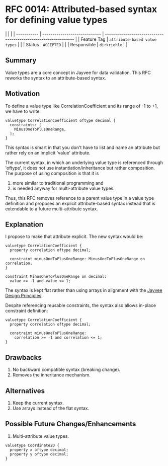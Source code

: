 <!--
SPDX-FileCopyrightText: 2023 Friedrich-Alexander-Universitat Erlangen-Nurnberg

SPDX-License-Identifier: AGPL-3.0-only
-->

# RFC 0014: Attributed-based syntax for defining value types

|             |                               |
| ----------- | ----------------------------- | --------------------------------------------------------------- |
| Feature Tag | `attribute-based value types` | <!-- TODO: choose a unique and declarative feature name -->     |
| Status      | `ACCEPTED`                    | <!-- Possible values: DRAFT, DISCUSSION, ACCEPTED, REJECTED --> |
| Responsible | `dirkriehle`                  | <!-- TODO: assign yourself as main driver of this RFC -->       |

<!--
  Status Overview:
  - DRAFT: The RFC is not ready for a review and currently under change. Feel free to already ask for feedback on the structure and contents at this stage.
  - DISCUSSION: The RFC is open for discussion. Usually, we open a PR to trigger discussions.
  - ACCEPTED: The RFC was accepted. Create issues to prepare implementation of the RFC.
  - REJECTED: The RFC was rejected. If another revision emerges, switch to status DRAFT.
-->

## Summary

Value types are a core concept in Jayvee for data validation.
This RFC reworks the syntax to an attribute-based syntax.

## Motivation

To define a value type like CorrelationCoefficient and its range of -1 to +1, we have to write:

```jayvee
valuetype CorrelationCoefficient oftype decimal {
  constraints: [
    MinusOneToPlusOneRange,
  ];
}
```

This syntax is smart in that you don't have to list and name an attribute but rather rely on an implicit 'value' attribute.

The current syntax, in which an underlying value type is referenced through 'oftype', it does not use instantiation/inheritance but rather composition.
The purpose of using composition is that it is

1. more similar to traditional programming and
2. is needed anyway for multi-attribute value types.

Thus, this RFC removes reference to a parent value type in a value type definition and proposes an explicit attribute-based syntax instead that is extendable to a future multi-attribute syntax.

## Explanation

I propose to make that attribute explicit. The new syntax would be:

```jayvee
valuetype CorrelationCoefficient {
  property correlation oftype decimal;

  constraint minusOneToPlusOneRange: MinusOneToPlusOneRange on correlation;
}

constraint MinusOneToPlusOneRange on decimal:
  value >= -1 and value <= 1;
```

The syntax is kept flat rather than using arrays in alignment with the [Jayvee Design Principles](https://jvalue.github.io/jayvee/docs/0.4.0/dev/design-principles#jayvee-manifesto).

Despite referencing reusable constraints, the syntax also allows in-place constraint definition:

```jayvee
valuetype CorrelationCoefficient {
  property correlation oftype decimal;

  constraint minusOneToPlusOneRange:
    correlation >= -1 and correlation <= 1;
}
```

## Drawbacks

1. No backward compatible syntax (breaking change).
2. Removes the inheritance mechanism.

## Alternatives

1. Keep the current syntax.
2. Use arrays instead of the flat syntax.

## Possible Future Changes/Enhancements

1. Multi-attribute value types.

```jayvee
valuetype Coordinate2D {
  property x oftype decimal;
  property y oftype decimal;
}
```

